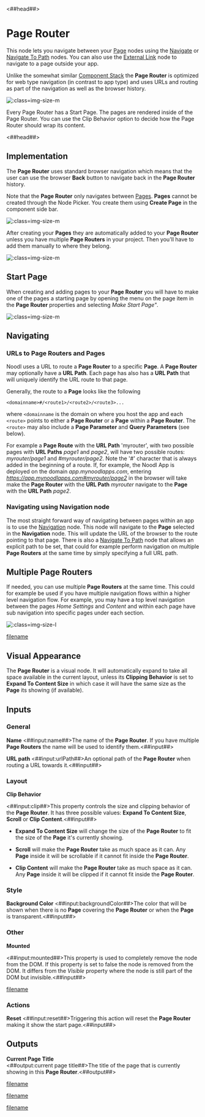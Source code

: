 <##head##>
# Page Router

This node lets you navigate between your <span class="ndl-node">[Page](/nodes/navigation/page/)</span> nodes using the <span class="ndl-node">[Navigate](/nodes/navigation/navigate/)</span> or <span class="ndl-node">[Navigate To Path](/nodes/navigation/navigate-to-path/)</span> nodes. You can also use the <span class="ndl-node">[External Link](/nodes/navigation/external-link/)</span> node to navigate to a page outside your app.

Unlike the somewhat similar [Component Stack](/nodes/component-stack/component-stack/) the **Page Router** is optimized for web type navigation (in contrast to app type) and uses URLs and routing as part of the navigation as well as the browser history.

![](./page-router-1.png ':class=img-size-m')

Every <span class="ndl-node">Page Router</span> has a <span class="ndl-data">Start Page</span>. The pages are rendered inside of the <span class="ndl-node">Page Router</span>. You can use the <span class="ndl-data">Clip Behavior</span> option to decide how the <span class="ndl-node">Page Router</span> should wrap its content. 

<##head##>
## Implementation

The **Page Router** uses standard browser navigation which means that the user can use the browser __Back__ button to navigate back in the **Page Router** history.

Note that the **Page Router** only navigates between [Pages](/nodes/navigation/page/). **Pages** cannot be created through the Node Picker. You create them using __Create Page__ in the component side bar.

![](./create-page.png ':class=img-size-m')

After creating your **Pages** they are automatically added to your **Page Router** unless you have multiple **Page Routers** in your project. Then you'll have to add them manually to where they belong.

![](./pages-in-router.png ':class=img-size-m')

## Start Page

When creating and adding pages to your **Page Router** you will have to make one of the pages a starting page by opening the menu on the page item in the **Page Router** properties and selecting *Make Start Page"*.

![](./make-start-page.png ':class=img-size-m')

## Navigating

### URLs to Page Routers and Pages

Noodl uses a URL to route a **Page Router** to a specific **Page**. A **Page Router** may optionally have a **URL Path**. Each page has also has a **URL Path** that will uniquely identify the URL route to that page.

Generally, the route to a **Page** looks like the following

`<domainname>#/<route1>/<route2>/<route3>...`

where `<domainname` is the domain on where you host the app and each `<route>` points to either a **Page Router** or a **Page** within a **Page Router**. The `<route>` may also include a **Page Parameter** and **Query Parameters** (see below).

For example a **Page Route** with the **URL Path** 'myrouter', with two possible pages with **URL Paths** *page1* and *page2*, will have two possible routes: *myrouter/page1* and *#myrouter/page2*. Note the '#' character that is always added in the beginning of a route. If, for example, the Noodl App is deployed on the domain *app.mynoodlapps.com*, entering *https://app.mynoodlapps.com#myrouter/page2* in the browser will take make the **Page Router** with the **URL Path** *myrouter* navigate to the **Page** with the **URL Path** *page2*.

### Navigating using Navigation node
The most straight forward way of navigating between pages within an app is to use the [Navigation](/nodes/navigation/navigation/) node. This node will navigate to the **Page** selected in the **Navigation** node. This will update the URL of the browser to the route pointing to that page. There is also a [Navigate To Path](/nodes/navigation/navigation/) node that allows an explicit path to be set, that could for example perform navigation on multiple **Page Routers** at the same time by simply specifying a full URL path.

## Multiple Page Routers

If needed, you can use multiple **Page Routers** at the same time. This could for example be used if you have multiple navigation flows within a higher level navigation flow. For example, you may have a top level navigation between the pages *Home* *Settings* and *Content* and within each page have sub navigation into specific pages under each section.

![](./multi-router.png ':class=img-size-l')


[filename](../common-navigation/page-inputs/README.md ':include')

## Visual Appearance

The **Page Router** is a visual node. It will automatically expand to take all space available in the current layout, unless its **Clipping Behavior** is set to **Expand To Content Size** in which case it will have the same size as the **Page** its showing (if available).

## Inputs

### General

**Name**
<##input:name##>The name of the **Page Router**. If you have multiple **Page Routers** the name will be used to identify them.<##input##>

**URL path**
<##input:urlPath##>An optional path of the **Page Router** when routing a URL towards it.<##input##>

### Layout ###

**Clip Behavior**

<##input:clip##>This property controls the size and clipping behavior of the **Page Router**. It has three possible values: **Expand To Content Size**, **Scroll** or **Clip Content**.<##input##>

- **Expand To Content Size** will change the size of the **Page Router** to fit the size of the **Page** it's currently showing.

- **Scroll** will make the **Page Router** take as much space as it can. Any **Page** inside it will be scrollable if it cannot fit inside the **Page Router**.

- **Clip Content** will make the **Page Router** take as much space as it can. Any **Page** inside it will be clipped if it cannot fit inside the **Page Router**.

### Style

**Background Color**
<##input:backgroundColor##>The color that will be shown when there is no **Page** covering the **Page Router** or when the **Page** is transparent.<##input##>

### Other

**Mounted**

<##input:mounted##>This property is used to completely remove the node from the DOM. If this property is set to false the node is removed from the DOM. It differs from the _Visible_ property where the node is still part of the DOM but invisible.<##input##>

[filename](../../ui-elements/shared-props/inputs/advanced-style/README.md ':include')

### Actions
**Reset**
<##input:reset##>Triggering this action will reset the **Page Router** making it show the start page.<##input##>

## Outputs

**Current Page Title**  
<##output:current page title##>The title of the page that is currently showing in this **Page Router**.<##output##>

[filename](../../ui-elements/shared-props/outputs/other/README.md ':include')

[filename](../../ui-elements/shared-props/outputs/bounding-box/README.md ':include')

[filename](../../ui-elements/shared-props/outputs/mounted/README.md ':include')


